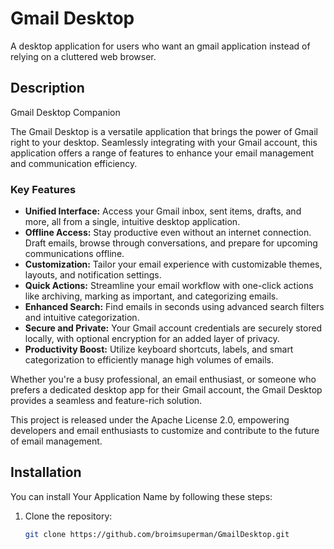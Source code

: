 # Gmail Desktop
A desktop application for users who want an gmail application instead of relying on a cluttered web browser.
## Description

Gmail Desktop Companion

The Gmail Desktop is a versatile application that brings the power of Gmail right to your desktop. Seamlessly integrating with your Gmail account, this application offers a range of features to enhance your email management and communication efficiency.

### Key Features

- **Unified Interface:** Access your Gmail inbox, sent items, drafts, and more, all from a single, intuitive desktop application.
- **Offline Access:** Stay productive even without an internet connection. Draft emails, browse through conversations, and prepare for upcoming communications offline.
- **Customization:** Tailor your email experience with customizable themes, layouts, and notification settings.
- **Quick Actions:** Streamline your email workflow with one-click actions like archiving, marking as important, and categorizing emails.
- **Enhanced Search:** Find emails in seconds using advanced search filters and intuitive categorization.
- **Secure and Private:** Your Gmail account credentials are securely stored locally, with optional encryption for an added layer of privacy.
- **Productivity Boost:** Utilize keyboard shortcuts, labels, and smart categorization to efficiently manage high volumes of emails.

Whether you're a busy professional, an email enthusiast, or someone who prefers a dedicated desktop app for their Gmail account, the Gmail Desktop provides a seamless and feature-rich solution.

This project is released under the Apache License 2.0, empowering developers and email enthusiasts to customize and contribute to the future of email management.


## Installation

You can install Your Application Name by following these steps:

1. Clone the repository:
   ```bash
   git clone https://github.com/broimsuperman/GmailDesktop.git
